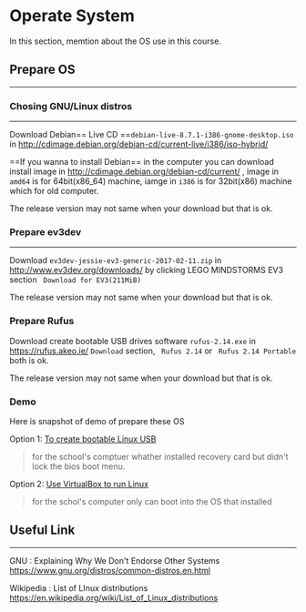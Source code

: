 # Operate System

In this section,  memtion about the OS use in this course.

## Prepare OS
---

### Chosing GNU/Linux distros
---

<!--
In this course will be using `linuxminit-18.1-cinamon-32bit.iso`


Downlaod `linuxminit-18.1-cinamon-32bit.iso` in https://www.linuxmint.com/edition.php?id=226 , in the `Download mirrors` section select `COUNTRY` `World` `MIRROR` `EvoWise CDN` will be fine.
-->

Download Debian== Live CD ==`debian-live-8.7.1-i386-gnome-desktop.iso`  in http://cdimage.debian.org/debian-cd/current-live/i386/iso-hybrid/ 

==If you wanna to install Debian== in the computer you can download install image in http://cdimage.debian.org/debian-cd/current/ , image in `amd64` is for 64bit(x86_64) machine, iamge in `i386` is for 32bit(x86) machine which for old computer. 

The release version may not same when your download but that is ok.


### Prepare ev3dev
---

Download `ev3dev-jessie-ev3-generic-2017-02-11.zip` in http://www.ev3dev.org/downloads/ by clicking LEGO MINDSTORMS EV3 section ` Download for EV3(211MiB)`

The release version may not same when your download but that is ok.

### Prepare Rufus

Download create bootable USB drives software  `rufus-2.14.exe`  in https://rufus.akeo.ie/  `Download` section, ` Rufus 2.14`  or ` Rufus 2.14 Portable`  both is ok.

The release version may not same when your download but that is ok.


### Demo 
Here is snapshot of demo of prepare these OS

Option 1: [To create bootable Linux USB](./bootable-usb.md)
> for the school's comptuer whather installed recovery card but didn't lock the bios boot menu.

Option 2: [Use VirtualBox to run Linux](./virtualbox.md)
> for the schol's computer only can boot into the OS that installed



####

<!--
> For the tutor who use VirtualBox to run Linuxmint Live CD, in Create Virtual Machine step, version use Ubuntu (64-bit) or Ubuntu (32-bit), other may not work.
-->


## Useful Link
---
GNU : Explaining Why We Don't Endorse Other Systems
https://www.gnu.org/distros/common-distros.en.html

Wikipedia : List of LInux distributions
https://en.wikipedia.org/wiki/List_of_Linux_distributions